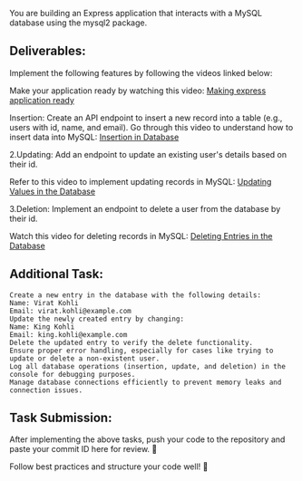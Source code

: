 You are building an Express application that interacts with a MySQL database using the mysql2 package.

## Deliverables:

Implement the following features by following the videos linked below:

Make your application ready by watching this video: [Making express application ready](https://www.loom.com/share/e9950117c75448ae926c70c01d8939be?sid=a6c2d24e-4184-4060-a988-673ef556b039)

Insertion: Create an API endpoint to insert a new record into a table (e.g., users with id, name, and email).
Go through this video to understand how to insert data into MySQL: [Insertion in Database](https://www.loom.com/share/13e032c12f014100854ab2c97a1616e6?sid=4b7ff973-e32f-48c8-8fad-6f92ad59c0c3)

2.Updating: Add an endpoint to update an existing user's details based on their id.

Refer to this video to implement updating records in MySQL: [Updating Values in the Database](https://www.loom.com/share/f7c75576c8d447e9a706092849529fb6?sid=0113654f-8268-4184-96da-852d2af665ac)

3.Deletion: Implement an endpoint to delete a user from the database by their id.

Watch this video for deleting records in MySQL: [Deleting Entries in the Database](https://www.loom.com/share/a4947eacb6554ef08e53af59ea17913d?sid=df798cca-5d57-4e5a-af34-63551de93d94)

## Additional Task:

    Create a new entry in the database with the following details:
    Name: Virat Kohli
    Email: virat.kohli@example.com
    Update the newly created entry by changing:
    Name: King Kohli
    Email: king.kohli@example.com
    Delete the updated entry to verify the delete functionality.
    Ensure proper error handling, especially for cases like trying to update or delete a non-existent user.
    Log all database operations (insertion, update, and deletion) in the console for debugging purposes.
    Manage database connections efficiently to prevent memory leaks and connection issues.

## Task Submission:

After implementing the above tasks, push your code to the repository and paste your commit ID here for review. 🚀

Follow best practices and structure your code well! 🚀
